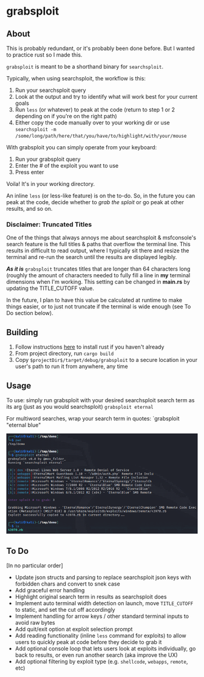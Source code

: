 # grabsploit

## About
This is probably redundant, or it's probably been done before. But I wanted to practice rust so I made this.

`grabsploit` is meant to be a shorthand binary for `searchsploit`.

Typically, when using searchsploit, the workflow is this:
1. Run your searchsploit query
2. Look at the output and try to identify what will work best for your current goals
3. Run `less` (or whatever) to peak at the code (return to step 1 or 2 depending on if you're on the right path)
4. Either copy the code manually over to your working dir or use `searchsploit -m /some/long/path/here/that/you/have/to/highlight/with/your/mouse`

With grabsploit you can simply operate from your keyboard:

1. Run your grabsploit query
2. Enter the # of the exploit you want to use
3. Press enter

Voila! It's in your working directory.

An inline `less` (or less-like feature) is on the to-do. So, in the future you can peak at the code, decide whether to *grab the sploit* or go peak at other results, and so on. 

### Disclaimer: Truncated Titles
One of the things that always annoys me about searchsploit & msfconsole's search feature is the full titles & paths that overflow the terminal line. This results in difficult to read output, where I typically sit there and resize the terminal and re-run the search until the results are displayed legibly. 

***As it is*** `grabsploit` truncates titles that are longer than 64 characters long (roughly the amount of characters needed to fully fill a line in **my** terminal dimensions when I'm working. This setting can be changed in **main.rs** by updating the TITLE_CUTOFF value.

In the future, I plan to have this value be calculated at runtime to make things easier, or to just not truncate if the terminal is wide enough (see To Do section below).

## Building
1. Follow instructions [here](https://www.rust-lang.org/tools/install) to install rust if you haven't already
2. From project directory, run `cargo build` 
3. Copy `$projectDir$/target/debug/grabsploit` to a secure location in your user's path to run it from anywhere, any time

## Usage
To use: simply run grabsploit with your desired searchsploit search term as its arg (just as you would searchsploit)
`grabsploit eternal`

For multiword searches, wrap your search term in quotes:
`grabsploit "eternal blue"

![Example Usage](https://github.com/thebriandurham/grabsploit/blob/master/screenshots/grabsploit_02.png)

## To Do
[In no particular order]

- Update json structs and parsing to replace searchsploit json keys with forbidden chars and convert to snek case
- Add graceful error handling
- Highlight original search term in results as searchsploit does
- Implement auto terminal width detection on launch, move `TITLE_CUTOFF` to static, and set the cut off accordingly
- Implement handling for arrow keys / other standard terminal inputs to avoid raw bytes
- Add quit/exit option at exploit selection prompt
- Add reading functionality (inline `less` command for exploits) to allow users to quickly peak at code before they decide to grab it
- Add optional console loop that lets users look at exploits individually, go back to results, or even run another search (aka improve the UX)
- Add optional filtering by exploit type (e.g. `shellcode`, `webapps`, `remote`, etc)

